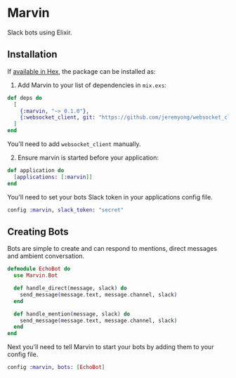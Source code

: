 # Marvin

Slack bots using Elixir.


## Installation

If [available in Hex](https://hex.pm/docs/publish), the package can be installed as:

1. Add Marvin to your list of dependencies in `mix.exs`:

```elixir
def deps do
  [
    {:marvin, "~> 0.1.0"},
    {:websocket_client, git: "https://github.com/jeremyong/websocket_client"}
  ]
end
```

You'll need to add `websocket_client` manually.

2. Ensure marvin is started before your application:

```elixir
def application do
  [applications: [:marvin]]
end
```

You'll need to set your bots Slack token in your applications config file.

```elixir
config :marvin, slack_token: "secret"
```

## Creating Bots

Bots are simple to create and can respond to mentions, direct messages and ambient conversation.

```elixir
defmodule EchoBot do
  use Marvin.Bot

  def handle_direct(message, slack) do
    send_message(message.text, message.channel, slack)
  end

  def handle_mention(message, slack) do
    send_message(message.text, message.channel, slack)
  end
end
```

Next you'll need to tell Marvin to start your bots by adding them to your config file.

```elixir
config :marvin, bots: [EchoBot]
```
